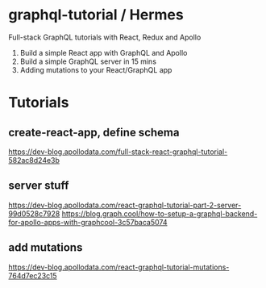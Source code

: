 # graphql-tutorial / Hermes
Full-stack GraphQL tutorials with React, Redux and Apollo

1. Build a simple React app with GraphQL and Apollo
2. Build a simple GraphQL server in 15 mins
3. Adding mutations to your React/GraphQL app

# Tutorials
## create-react-app, define schema
https://dev-blog.apollodata.com/full-stack-react-graphql-tutorial-582ac8d24e3b

## server stuff
https://dev-blog.apollodata.com/react-graphql-tutorial-part-2-server-99d0528c7928
https://blog.graph.cool/how-to-setup-a-graphql-backend-for-apollo-apps-with-graphcool-3c57baca5074

## add mutations
https://dev-blog.apollodata.com/react-graphql-tutorial-mutations-764d7ec23c15
